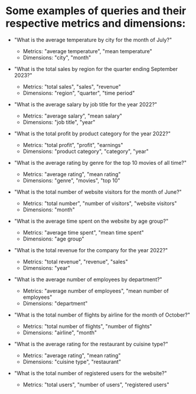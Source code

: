 # Some examples of queries and their respective metrics and dimensions:

- "What is the average temperature by city for the month of July?"
    - Metrics: "average temperature", "mean temperature"
    - Dimensions: "city", "month"

- "What is the total sales by region for the quarter ending September 2023?"
    - Metrics: "total sales", "sales", "revenue"
    - Dimensions: "region", "quarter", "time period"

- "What is the average salary by job title for the year 2022?"
    - Metrics: "average salary", "mean salary"
    - Dimensions: "job title", "year"

- "What is the total profit by product category for the year 2022?"
    - Metrics: "total profit", "profit", "earnings"
    - Dimensions: "product category", "category", "year"

- "What is the average rating by genre for the top 10 movies of all time?"
    - Metrics: "average rating", "mean rating"
    - Dimensions: "genre", "movies", "top 10"

- "What is the total number of website visitors for the month of June?"
    - Metrics: "total number", "number of visitors", "website visitors"
    - Dimensions: "month"

- "What is the average time spent on the website by age group?"
    - Metrics: "average time spent", "mean time spent"
    - Dimensions: "age group"

- "What is the total revenue for the company for the year 2022?"
    - Metrics: "total revenue", "revenue", "sales"
    - Dimensions: "year"

- "What is the average number of employees by department?"
    - Metrics: "average number of employees", "mean number of employees"
    - Dimensions: "department"

- "What is the total number of flights by airline for the month of October?"
    - Metrics: "total number of flights", "number of flights"
    - Dimensions: "airline", "month"

- "What is the average rating for the restaurant by cuisine type?"
    - Metrics: "average rating", "mean rating"
    - Dimensions: "cuisine type", "restaurant"

- "What is the total number of registered users for the website?"
    - Metrics: "total users", "number of users", "registered users"
